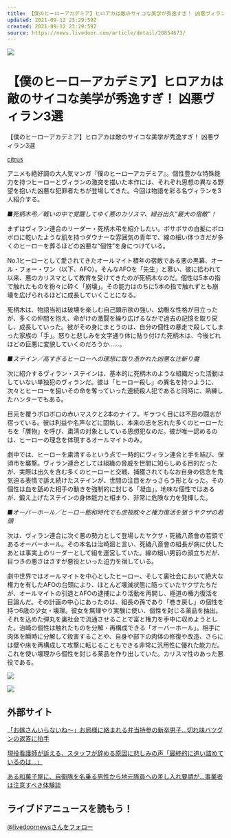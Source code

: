 ```yaml
---
title: 【僕のヒーローアカデミア】ヒロアカは敵のサイコな美学が秀逸すぎ！ 凶悪ヴィラン3選
updated: 2021-09-12 23:29:59Z
created: 2021-09-12 23:29:59Z
source: https://news.livedoor.com/article/detail/20854673/
---
```


 ![](https://news.livedoor.com/img/fb/news.png?v=20131122)

# 【僕のヒーローアカデミア】ヒロアカは敵のサイコな美学が秀逸すぎ！ 凶悪ヴィラン3選

【僕のヒーローアカデミア】ヒロアカは敵のサイコな美学が秀逸すぎ！ 凶悪ヴィラン3選

[citrus](https://news.livedoor.com/category/vender/citrus/)

アニメも絶好調の大人気マンガ『僕のヒーローアカデミア』。個性豊かな特殊能力を持つヒーローとヴィランの激突を描いた本作には、それぞれ思想の異なる野望を抱いた凶悪な犯罪者たちが登場してきた。今回は物語を彩る名ヴィランを3人紹介する。

*■死柄木弔／戦いの中で覚醒してゆく悪のカリスマ、緑谷出久“最大の宿敵”！*

まずはヴィラン連合のリーダー・死柄木弔を紹介したい。ボサボサの白髪にボロボロに乾いたような肌を持つダウナーな雰囲気の青年で、線の細い体つきだが多くのヒーローを葬るほどの凶悪な“個性”を身につけている。

No.1ヒーローとして愛されてきたオールマイト積年の宿敵である悪の黒幕、オール・フォー・ワン（以下、AFO）。そんなAFOを「先生」と慕い、彼に拾われて以来、悪のカリスマとして教育を受けてきたのが死柄木なのだ。個性は5本の指で触れたものを粉々に砕く「崩壊」。その能力はのちに5本の指で触れずとも崩壊を広げられるほどに成長していくことになる。

死柄木は、物語当初は破壊を楽しむ自己顕示欲の強い、幼稚な性格が目立ったが、多くの仲間を抱え、命がけの激闘を繰り広げるなかで過去の記憶を取り戻し、成長していった。彼がその身にまとうのは、自分の個性の暴走で殺してしまった家族の「手」。怒りと悲しみを文字通り体に貼り付けた死柄木は、今後どれほどの巨悪に変貌していくのだろうか……。

*■ステイン／高すぎるヒーローへの理想に取り憑かれた凶悪な辻斬り魔*

次に紹介するヴィラン・ステインは、基本的に死柄木のような組織だった活動はしていない単独犯のヴィランだ。彼は「ヒーロー殺し」の異名を持つように、次々とヒーローを狙いその命を奪っていった連続殺人犯であると同時に、熟練したハンターでもある。

目元を覆うボロボロの赤いマスクと2本のナイフ。ギラつく目には不屈の闘志が宿っている。彼は利益や名声などに固執し、本来の志を忘れた多くのヒーローたちを「贋物」を呼び、粛清の対象としている思想犯なのだ。彼が唯一認めるのは、ヒーローの理念を体現するオールマイトのみ。

劇中では、ヒーローを粛清するという点で一時的にヴィラン連合と手を結び、保須市を襲撃。ヴィラン連合としては組織の脅威を世間に知らしめる目的だったが、実際は出久を含む多くのヒーローと交戦、捕獲されてもなお自身の信念を鬼気迫る表情で訴え続けたステインが、世間の注目をかっさらう形となった。その個性は血を舐めた相手の動きを強制的に封じる「凝血」。地味な個性ではあるが、鍛え上げたステインの身体能力と相まり、非常に危険な力を発揮した。

*■オーバーホール／ヒーロー飽和時代でも虎視眈々と権力復活を狙うヤクザの若頭*

次は、ヴィラン連合に次ぐ悪の勢力として登場したヤクザ・死穢八斎會の若頭であるオーバーホール。その本名は治崎廻と言い、死穢八斎會の組長が病に伏したあとは事実上のリーダーとして組を運営していた。線の細い男前の顔立ちだが、目つきの悪さはさすが悪役といった迫力を宿している。

劇中世界ではオールマイトを中心としたヒーロー、そして裏社会において絶大な権力を有したAFOの台頭により、ほとんど壊滅状態に陥っていたヤクザたちだが、オールマイトの引退とAFOの逮捕により活動を再開し、極道の権力復活を目論んだ。その計画の中心にあったのは、組長の孫であり「巻き戻し」の個性を持つ6歳の少女・壊理。彼女を無理やり実験に使い、個性を封じる薬品を抽出。それを込めた弾丸を裏社会で流通させることで富と権力を手中に収めようとした。治崎の個性は触れたものを分解・再構成できる「オーバーホール」。相手に肉体を瞬時に分解して殺害することや、自身や部下の肉体の修復や改造、さらには壁や床を再構成して攻撃に転じることもできる非常に汎用性に優れた能力だ。これを使い壊理から個性を封じる薬品を作り出していた。カリスマ性のあった悪役である。

![](https://news.livedoor.com/img/fb/ldnews.jpg?)

 [![](https://image.news.livedoor.com/newsimage/vender/citrus.png)](http://citrus-net.jp/)

## 外部サイト

[「お嫁さんいらないね〜」お局様に絡まれる弁当持参の新卒男子…切れ味バツグンの返答に拍手](https://citrus-net.jp/article/95628?utm_source=livedoor&utm_medium=citrus&utm_campaign=95672)

[現役看護師が訴える、スタッフが辞める原因に悲しみの声「最終的に追い詰めているのは…」](https://citrus-net.jp/article/95645?utm_source=livedoor&utm_medium=citrus&utm_campaign=95672)

[ある和菓子屋に、自衛隊を名乗る男性から地元隊員への差し入れ要請が…事業者は注意すべき体験談](https://citrus-net.jp/article/95646?utm_source=livedoor&utm_medium=citrus&utm_campaign=95672)

## ライブドアニュースを読もう！

 [@livedoornewsさんをフォロー](https://twitter.com/livedoornews)